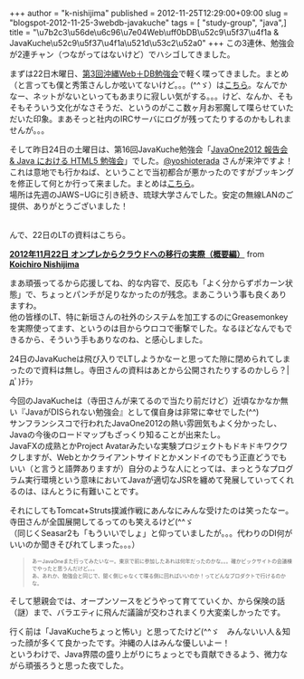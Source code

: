 +++
author = "k-nishijima"
published = 2012-11-25T12:29:00+09:00
slug = "blogspot-2012-11-25-3webdb-javakuche"
tags = [ "study-group", "java",]
title = "\u7b2c3\u56de\u6c96\u7e04Web\uff0bDB\u52c9\u5f37\u4f1a & JavaKuche\u52c9\u5f37\u4f1a\u521d\u53c2\u52a0"
+++
この3連休、勉強会が2連チャン（つながってはないけど）でハシゴしてきました。  
  
まずは22日木曜日、[第3回沖縄Web＋DB勉強会](http://atnd.org/event/E0010867)で軽く喋ってきました。まとめ（と言っても僕と秀策さんしか呟いてないけど。。。(^^ゞ）は[こちら](http://togetter.com/li/412628)。なんでかなー、ネットがないといってもあまりに寂しい気がする。。。けど、なんか、そもそもそういう文化がなさそうだ、というのがここ数ヶ月お邪魔して喋らせていただいた印象。まあそっと社内のIRCサーバにログが残ってたりするのかもしれませんが。。。  
  
そして昨日24日の土曜日は、第16回JavaKuche勉強会「[JavaOne2012 報告会 &
Java における HTML5
勉強会](http://www.java-kuche.org/modules/eguide/event.php?eid=25)」でした。[@yoshioterada](https://twitter.com/yoshioterada)
さんが来沖ですよ！これは意地でも行かねば、ということで当初都合が悪かったのですがブッキングを修正して何とか行って来ました。まとめは[こちら](http://togetter.com/li/412632)。  
場所は先週のJAWS−UGに引き続き、琉球大学さんでした。安定の無線LANのご提供、ありがとうございました！  
  
<span id="more"></span>  
んで、22日のLTの資料はこちら。  

  

**[2012年11月22日
オンプレからクラウドへの移行の実際（概要編）](http://www.slideshare.net/KoichiroNishijima/20121122-15309170 "2012年11月22日 オンプレからクラウドへの移行の実際（概要編）")**
from **[Koichiro
Nishijima](http://www.slideshare.net/KoichiroNishijima)**  
  
まあ頑張ってるから応援してね、的な内容で、反応も「よく分からずポカーン状態」で、ちょっとパンチが足りなかったのが残念。まあこういう事も良くありますわ。  
他の皆様のLT、特に新垣さんの社外のシステムを加工するのにGreasemonkeyを実際使ってます、というのは目からウロコで衝撃でした。なるほどなんでもできるから、そういう手もありなのね、と感心しました。  
  
24日のJavaKucheは飛び入りでLTしようかなーと思ってた隙に閉められてしまったので資料は無し。寺田さんの資料はあとから公開されたりするのかしら？|дﾟ)ﾁﾗｯ  
  
今回のJavaKucheは（寺田さんが来てるので当たり前だけど）近頃なかなか無い『JavaがDISられない勉強会』として僕自身は非常に幸せでした(^^)  
サンフランシスコで行われたJavaOne2012の熱い雰囲気もよく分かったし、Javaの今後のロードマップもざっくり知ることが出来たし。  
JavaFXの成熟とかProject
Avatarみたいな実験プロジェクトもドキドキワクワクしますが、Webとかクライアントサイドとかメンドイのでもう正直どうでもいい（と言うと語弊ありますが）自分のような人にとっては、まっとうなプログラム実行環境という意味においてJavaが適切なJSRを纏めて発展していってくれるのは、ほんとうに有難いことです。  
  
それにしてもTomcat+Struts撲滅作戦にあんなにみんな受けたのは笑ったなー。寺田さんが全国展開してるってのも笑えるけど(^^ゞ  
（同じくSeasar2も「もういいでしょ」と仰っていましたが。。。代わりのDI何がいいのか聞きそびれてしまった。。。）  
  

> <span
> style="font-size: xx-small;">あーJavaOneまた行ってみたいなー。東京で前に参加したあれは何年だったのかな。。。確かビックサイトの会議棟でやったと思うんだけど。。。  
> あ、あれか、勉強会と同じで、聞く側じゃなくて喋る側に回ればいいのか！ってどんなプロダクトで行けるのかな。</span>

  
そして懇親会では、オープンソースをどうやって育てていくか、から保険の話（謎）まで、バラエティに飛んだ議論が交わされまくり大変楽しかったです。  
  
行く前は「JavaKucheちょっと怖い」と思ってたけど(^^ゞ　みんないい人＆知った顔が多くて良かったです。沖縄の人はみんな優しいよー！  
というわけで、Java界隈の盛り上がりにちょっとでも貢献できるよう、微力ながら頑張ろうと思った夜でした。
